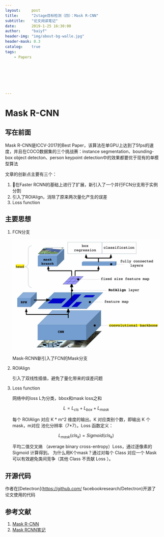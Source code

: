 ```yaml
---
layout:     post
title:      "2stage目标检测（四）：Mask R-CNN"
subtitle:   "论文阅读笔记"
date:       2019-1-25 16:30:00
author:     "baiyf"
header-img: "img/about-bg-walle.jpg"
header-mask: 0.3
catalog:    true
tags:
    - Papers






---
```


# Mask R-CNN

## 写在前面

Mask R-CNN是ICCV-2017的Best Paper，该算法在单GPU上达到了5fps的速度，并且在COCO数据集的三个挑战赛：instance segmentation、bounding-box object detecton、person keypoint detection中的效果都要优于现有的单模型算法

文章的创新点主要有三个：

1. 在Faster RCNN的基础上进行了扩展，新引入了一个并行FCN分支用于实例分割
2. 引入了ROIAlign，消除了原来两次量化产生的误差
3. Loss function

## 主要思想

1. FCN分支

   ![mask-rcnn](/img/post/mask-rcnn.jpg)

   Mask-RCNN新引入了FCN的Mask分支

2. ROIAlign

   引入了双线性插值，避免了量化带来的误差问题

3. Loss function

   网络中的loss L为分类，bbox和mask loss之和

   $$L=L_{cls}+L_{box}+L_{mask}$$

   每个 ROIAlign 对应 K * m^2 维度的输出。K 对应类别个数，即输出 K 个mask，m对应 池化分辨率（7*7）。Loss 函数定义：

   $$L_{mask}(cls_k) = Sigmoid (cls_k)$$

   平均二值交叉熵 （average binary cross-entropy）Loss，通过逐像素的 Sigmoid 计算得到。
   为什么用K个mask？通过对每个 Class 对应一个 Mask 可以有效避免类间竞争（其他 Class 不贡献 Loss ）。

## 开源代码

作者在[Detectron](https://github.com/ facebookresearch/Detectron)开源了论文使用的代码

## 参考文献

1. [Mask R-CNN](https://arxiv.org/pdf/1703.06870.pdf)
2. [Mask RCNN笔记](https://blog.csdn.net/xiamentingtao/article/details/78598511)

